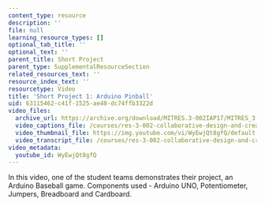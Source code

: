 ```yaml
---
content_type: resource
description: ''
file: null
learning_resource_types: []
optional_tab_title: ''
optional_text: ''
parent_title: Short Project
parent_type: SupplementalResourceSection
related_resources_text: ''
resource_index_text: ''
resourcetype: Video
title: 'Short Project 1: Arduino Pinball'
uid: 63115462-c41f-1525-ae40-dc74ffb3322d
video_files:
  archive_url: https://archive.org/download/MITRES.3-002IAP17/MITRES_3-002IAP17_Short_Project_1_300k.mp4
  video_captions_file: /courses/res-3-002-collaborative-design-and-creative-expression-with-arduino-microcontrollers-january-iap-2017/b744a40da092520d8003b446dd21591c_WyEwjQt8gfQ.vtt
  video_thumbnail_file: https://img.youtube.com/vi/WyEwjQt8gfQ/default.jpg
  video_transcript_file: /courses/res-3-002-collaborative-design-and-creative-expression-with-arduino-microcontrollers-january-iap-2017/1add885cb6c7c0dc1910ef139acd3e1a_WyEwjQt8gfQ.pdf
video_metadata:
  youtube_id: WyEwjQt8gfQ
---
```


In this video, one of the student teams demonstrates their project, an Arduino Baseball game. Components used - Arduino UNO, Potentiometer, Jumpers, Breadboard and Cardboard.
